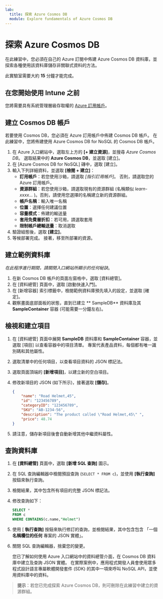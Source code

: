 ```yaml
---
lab:
  title: 探索 Azure Cosmos DB
  module: Explore fundamentals of Azure Cosmos DB
---
```

# 探索 Azure Cosmos DB

在此練習中，您必須在自己的 Azure 訂閱中佈建 Azure Cosmos DB 資料庫，並探索各種使用該資料庫儲存非關聯式資料的方法。

此實驗室需要大約 **15** 分鐘才能完成。

## 在您開始使用 Intune 之前

您將需要具有系統管理層級存取權的 [Azure 訂用帳戶](https://azure.microsoft.com/free)。

## 建立 Cosmos DB 帳戶

若要使用 Cosmos DB，您必須在 Azure 訂用帳戶中佈建 Cosmos DB 帳戶。 在此練習中，您將佈建使用 Azure Cosmos DB for NoSQL 的 Cosmos DB 帳戶。

1. 在 Azure 入口網站中，選取左上方的 **[+ 建立資源]**，並搜尋 *Azure Cosmos DB*。  選取結果中的 **Azure Cosmos DB**，並選取 [建立]。
1. 在 [Azure Cosmos DB for NoSQL] 磚中，選取 [建立]。
1. 輸入下列詳細資料，並選取 **[檢閱 + 建立]**：
    - **訂用帳戶**：若您使用沙箱，請選取 *[指引訂用帳戶]*。 否則，請選取您的 Azure 訂用帳戶。
    - **資源群組**：若您使用沙箱，請選取現有的資源群組 (名稱類似 *learn-xxxx...* )。否則，請使用您選擇的名稱建立新的資源群組。
    - **帳戶名稱**：輸入唯一名稱
    - **位置**：選擇任何建議位置
    - **容量模式**：佈建的輸送量
    - **套用免費層折扣**：若可用，請選取套用
    - **限制帳戶總輸送量**：取消選取
1. 驗證組態後，選取 **[建立]**。
1. 等候部署完成。 接著，移至所部署的資源。

## 建立範例資料庫

*在此程序進行期間，請關閉入口網站所顯示的任何秘訣*。

1. 在新 Cosmos DB 帳戶的頁面左窗格中，選取 [資料總管]。
1. 在 [資料總管] 頁面中，選取 [啟動快速入門]。
1. 在 [新增容器] 索引標籤中，檢閱範例資料庫預先填入的設定，並選取 [確定]。
1. 觀察畫面底部面板的狀態，直到已建立 ** SampleDB** 資料庫及其 **SampleContainer** 容器 (可能需要一分鐘左右)。

## 檢視和建立項目

1. 在 [資料總管] 頁面中展開 **SampleDB** 資料庫和 **SampleContainer** 容器，並選取 [項目] 以查看容器中的項目清單。 專案代表產品資料，每個都有唯一識別碼和其他屬性。
1. 選取清單中的任何項目，以查看項目資料的 JSON 標記法。
1. 選取頁面頂端的 **[新增項目]**，以建立新的空白項目。
1. 修改新項目的 JSON (如下所示)，接著選取 **[儲存]**。

    ```json
    {
        "name": "Road Helmet,45",
        "id": "123456789",
        "categoryID": "123456789",
        "SKU": "AB-1234-56",
        "description": "The product called \"Road Helmet,45\" ",
        "price": 48.74
    }
    ```

1. 請注意，儲存新項目後會自動新增其他中繼資料屬性。

## 查詢資料庫

1. 在 **[資料總管]** 頁面中，選取 **[新增 SQL 查詢]** 圖示。
1. 在 SQL 查詢編輯器中檢閱預設查詢 (`SELECT * FROM c`)，並使用 **[執行查詢]** 按鈕來執行查詢。
1. 檢閱結果，其中包含所有項目的完整 JSON 標記法。
1. 修改查詢如下：

    ```sql
    SELECT *
    FROM c
    WHERE CONTAINS(c.name,"Helmet")
    ```

1. 使用 [ **執行查詢]** 按鈕來執行修訂的查詢，並檢閱結果，其中包含包含 「一個 **名稱欄位的任何** 專案的 JSON 實體」。
1. 關閉 SQL 查詢編輯器，捨棄您的變更。

    您已了解如何使用 Azure 入口網站中的資料總管介面，在 Cosmos DB 資料庫中建立及查詢 JSON 實體。 在實際案例中，應用程式開發人員會使用眾多程式設計語言專屬軟體開發套件 (SDK) 的其中一項來呼叫 NoSQL API，並使用資料庫中的資料。

> **提示**：若您已完成探索 Azure Cosmos DB，則可刪除在此練習中建立的資源群組。
